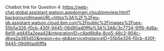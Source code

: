 Chatbot link for Question 4 :https://web-chat.global.assistant.watson.appdomain.cloud/preview.html?backgroundImageURL=https%3A%2F%2Feu-gb.assistant.watson.cloud.ibm.com%2Fpublic%2Fimages%2Fupx-55b5e326-f0cb-430f-9445-09d90ad0fffa%3A%3A8c3c7734-91f6-4d6a-8ef9-ad445a2eea42&integrationID=c8ad6b8a-8ce5-48c3-904c-dbea2a385d52&region=eu-gb&serviceInstanceID=55b5e326-f0cb-430f-9445-09d90ad0fffa
